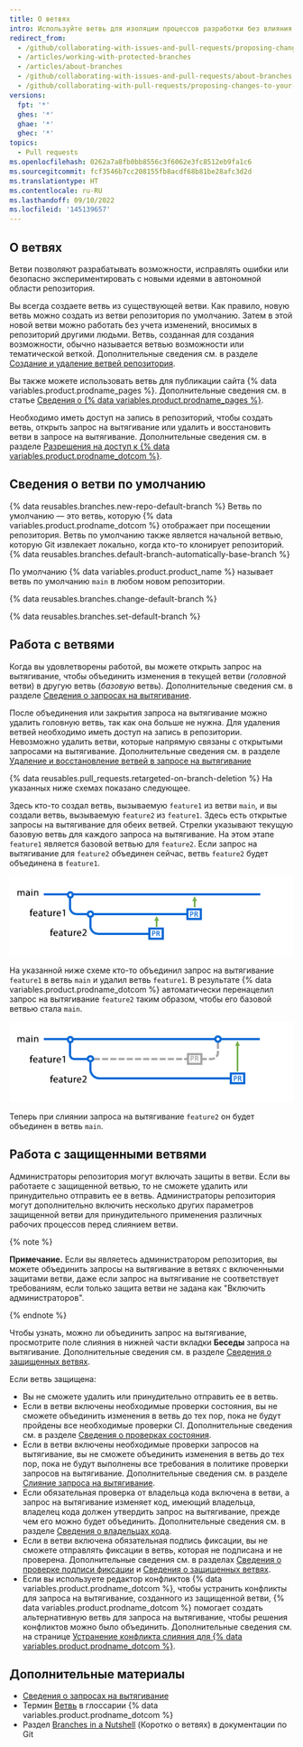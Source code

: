 ```yaml
---
title: О ветвях
intro: Используйте ветвь для изоляции процессов разработки без влияния на другие ветви в репозитории. Каждый репозиторий содержит одну ветвь по умолчанию и может также содержать несколько других ветвей. Можно объединить ветвь в другую ветвь с помощью запроса на вытягивание.
redirect_from:
  - /github/collaborating-with-issues-and-pull-requests/proposing-changes-to-your-work-with-pull-requests/about-branches
  - /articles/working-with-protected-branches
  - /articles/about-branches
  - /github/collaborating-with-issues-and-pull-requests/about-branches
  - /github/collaborating-with-pull-requests/proposing-changes-to-your-work-with-pull-requests/about-branches
versions:
  fpt: '*'
  ghes: '*'
  ghae: '*'
  ghec: '*'
topics:
  - Pull requests
ms.openlocfilehash: 0262a7a8fb0bb8556c3f6062e3fc8512eb9fa1c6
ms.sourcegitcommit: fcf3546b7cc208155fb8acdf68b81be28afc3d2d
ms.translationtype: HT
ms.contentlocale: ru-RU
ms.lasthandoff: 09/10/2022
ms.locfileid: '145139657'
---
```

## О ветвях

Ветви позволяют разрабатывать возможности, исправлять ошибки или безопасно экспериментировать с новыми идеями в автономной области репозитория.

Вы всегда создаете ветвь из существующей ветви. Как правило, новую ветвь можно создать из ветви репозитория по умолчанию. Затем в этой новой ветви можно работать без учета изменений, вносимых в репозиторий другими людьми. Ветвь, созданная для создания возможности, обычно называется ветвью возможности или тематической веткой. Дополнительные сведения см. в разделе [Создание и удаление ветвей репозитория](/articles/creating-and-deleting-branches-within-your-repository/).

Вы также можете использовать ветвь для публикации сайта {% data variables.product.prodname_pages %}. Дополнительные сведения см. в статье [Сведения о {% data variables.product.prodname_pages %}](/articles/what-is-github-pages).

Необходимо иметь доступ на запись в репозиторий, чтобы создать ветвь, открыть запрос на вытягивание или удалить и восстановить ветви в запросе на вытягивание. Дополнительные сведения см. в разделе [Разрешения на доступ к {% data variables.product.prodname_dotcom %}](/github/getting-started-with-github/access-permissions-on-github).

## Сведения о ветви по умолчанию

{% data reusables.branches.new-repo-default-branch %} Ветвь по умолчанию — это ветвь, которую {% data variables.product.prodname_dotcom %} отображает при посещении репозитория. Ветвь по умолчанию также является начальной ветвью, которую Git извлекает локально, когда кто-то клонирует репозиторий. {% data reusables.branches.default-branch-automatically-base-branch %}

По умолчанию {% data variables.product.product_name %} называет ветвь по умолчанию `main` в любом новом репозитории.

{% data reusables.branches.change-default-branch %}

{% data reusables.branches.set-default-branch %}

## Работа с ветвями

Когда вы удовлетворены работой, вы можете открыть запрос на вытягивание, чтобы объединить изменения в текущей ветви (*головной* ветви) в другую ветвь (*базовую* ветвь). Дополнительные сведения см. в разделе [Сведения о запросах на вытягивание](/pull-requests/collaborating-with-pull-requests/proposing-changes-to-your-work-with-pull-requests/about-pull-requests).

После объединения или закрытия запроса на вытягивание можно удалить головную ветвь, так как она больше не нужна. Для удаления ветвей необходимо иметь доступ на запись в репозитории. Невозможно удалить ветви, которые напрямую связаны с открытыми запросами на вытягивание. Дополнительные сведения см. в разделе [Удаление и восстановление ветвей в запросе на вытягивание](/github/administering-a-repository/deleting-and-restoring-branches-in-a-pull-request)

{% data reusables.pull_requests.retargeted-on-branch-deletion %} На указанных ниже схемах показано следующее.

 Здесь кто-то создал ветвь, вызываемую `feature1` из ветви `main`, и вы создали ветвь, вызываемую `feature2` из `feature1`. Здесь есть открытые запросы на вытягивание для обеих ветвей. Стрелки указывают текущую базовую ветвь для каждого запроса на вытягивание. На этом этапе `feature1` является базовой ветвью для `feature2`. Если запрос на вытягивание для `feature2` объединен сейчас, ветвь `feature2` будет объединена в `feature1`.

 ![кнопка объединения запросов на вытягивание](/assets/images/help/branches/pr-retargeting-diagram1.png)

На указанной ниже схеме кто-то объединил запрос на вытягивание `feature1` в ветвь `main` и удалил ветвь `feature1`. В результате {% data variables.product.prodname_dotcom %} автоматически перенацелил запрос на вытягивание `feature2` таким образом, чтобы его базовой ветвью стала `main`.

 ![кнопка объединения запросов на вытягивание](/assets/images/help/branches/pr-retargeting-diagram2.png)

Теперь при слиянии запроса на вытягивание `feature2` он будет объединен в ветвь `main`.

## Работа с защищенными ветвями

Администраторы репозитория могут включать защиты в ветви. Если вы работаете с защищенной ветвью, то не сможете удалить или принудительно отправить ее в ветвь. Администраторы репозитория могут дополнительно включить несколько других параметров защищенной ветви для принудительного применения различных рабочих процессов перед слиянием ветви.

{% note %}

**Примечание.** Если вы являетесь администратором репозитория, вы можете объединить запросы на вытягивание в ветвях с включенными защитами ветви, даже если запрос на вытягивание не соответствует требованиям, если только защита ветви не задана как "Включить администраторов".

{% endnote %}

Чтобы узнать, можно ли объединить запрос на вытягивание, просмотрите поле слияния в нижней части вкладки **Беседы** запроса на вытягивание. Дополнительные сведения см. в разделе [Сведения о защищенных ветвях](/articles/about-protected-branches).

Если ветвь защищена:

- Вы не сможете удалить или принудительно отправить ее в ветвь.
- Если в ветви включены необходимые проверки состояния, вы не сможете объединить изменения в ветвь до тех пор, пока не будут пройдены все необходимые проверки CI. Дополнительные сведения см. в разделе [Сведения о проверках состояния](/pull-requests/collaborating-with-pull-requests/collaborating-on-repositories-with-code-quality-features/about-status-checks).
- Если в ветви включены необходимые проверки запросов на вытягивание, вы не сможете объединить изменения в ветвь до тех пор, пока не будут выполнены все требования в политике проверки запросов на вытягивание. Дополнительные сведения см. в разделе [Слияние запроса на вытягивание](/pull-requests/collaborating-with-pull-requests/incorporating-changes-from-a-pull-request/merging-a-pull-request).
- Если обязательная проверка от владельца кода включена в ветви, а запрос на вытягивание изменяет код, имеющий владельца, владелец кода должен утвердить запрос на вытягивание, прежде чем его можно будет объединить. Дополнительные сведения см. в разделе [Сведения о владельцах кода](/articles/about-code-owners).
- Если в ветви включена обязательная подпись фиксации, вы не сможете отправлять фиксации в ветвь, которая не подписана и не проверена. Дополнительные сведения см. в разделах [Сведения о проверке подписи фиксации](/articles/about-commit-signature-verification) и [Сведения о защищенных ветвях](/github/administering-a-repository/about-protected-branches#require-signed-commits).
- Если вы используете редактор конфликтов {% data variables.product.prodname_dotcom %}, чтобы устранить конфликты для запроса на вытягивание, созданного из защищенной ветви, {% data variables.product.prodname_dotcom %} помогает создать альтернативную ветвь для запроса на вытягивание, чтобы решения конфликтов можно было объединить. Дополнительные сведения см. на странице [Устранение конфликта слияния для {% data variables.product.prodname_dotcom %}](/github/collaborating-with-issues-and-pull-requests/resolving-a-merge-conflict-on-github).

## Дополнительные материалы

- [Сведения о запросах на вытягивание](/pull-requests/collaborating-with-pull-requests/proposing-changes-to-your-work-with-pull-requests/about-pull-requests)
- Термин [Ветвь](/articles/github-glossary/#branch) в глоссарии {% data variables.product.prodname_dotcom %}
- Раздел [Branches in a Nutshell](https://git-scm.com/book/en/v2/Git-Branching-Branches-in-a-Nutshell) (Коротко о ветвях) в документации по Git
